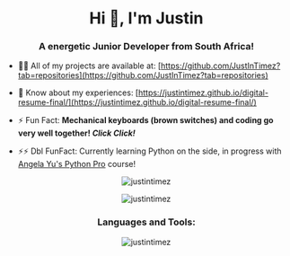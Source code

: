 <h1 align="center">Hi 👋, I'm Justin</h1>
<h3 align="center">A energetic Junior Developer from South Africa!</h3>

- 👨‍💻 All of my projects are available at: [https://github.com/JustInTimez?tab=repositories](https://github.com/JustInTimez?tab=repositories)

- 📄 Know about my experiences: [https://justintimez.github.io/digital-resume-final/](https://justintimez.github.io/digital-resume-final/)

- ⚡ Fun Fact: **Mechanical keyboards (brown switches) and coding go very well together! <i>Click Click!</i>**

- ⚡⚡ Dbl FunFact: Currently learning Python on the side, in progress with <a href="https://www.udemy.com/course/100-days-of-code/">Angela Yu's Python Pro</a> course!

<p align="center"><img align="center" src="https://github-readme-stats.vercel.app/api?username=justintimez&show_icons=true&locale=en&theme=dark" alt="justintimez" /></p>

<p align="center"><img align="center" src="https://github-readme-streak-stats.herokuapp.com/?user=justintimez&theme=dark" alt="justintimez" /></p>

<h3 align="center">Languages and Tools:</h3>
<p align="center"><img align="center" src="https://github-readme-stats.vercel.app/api/top-langs?username=justintimez&show_icons=true&locale=en&layout=compact&theme=dark" alt="justintimez" /></p>
